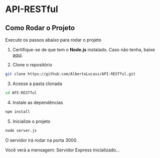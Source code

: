 # API-RESTful

## Como Rodar o Projeto

Execute os passos abaixo para rodar o projeto

1. Certifique-se de que tem o **Node.js** instalado. Caso não tenha, baixe [aqui](https://nodejs.org/).

2. Clone o repositório
```bash
git clone https://github.com/AlbertoLucass/API-RESTful.git
```

3. Acesse a pasta clonada
```bash
cd API-RESTful
```

4. Instale as dependências
```bash
npm install
```

5. Inicialize o projeto
```bash
node server.js
```

O servidor irá rodar na porta 3000.

Você verá a mensagem: Servidor Express inicializado...
